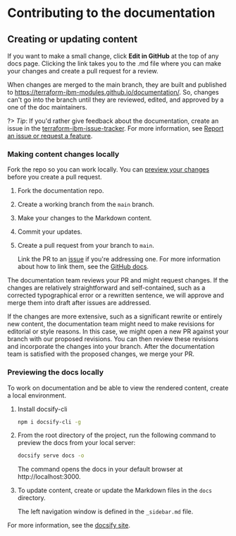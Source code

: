 # Contributing to the documentation

## Creating or updating content

If you want to make a small change, click **Edit in GitHub** at the top of any docs page. Clicking the link takes you to the .md file where you can make your changes and create a pull request for a review.

When changes are merged to the main branch, they are built and published to https://terraform-ibm-modules.github.io/documentation/. So, changes can't go into the branch until they are reviewed, edited, and approved by a one of the doc maintainers.

?> _Tip_: If you'd rather give feedback about the documentation, create an issue in the [terraform-ibm-issue-tracker](https://github.com/terraform-ibm-modules/terraform-ibm-issue-tracker/issues). For more information, see [Report an issue or request a feature](support.md).

### Making content changes locally

Fork the repo so you can work locally. You can [preview your changes](contribute-docs.md#previewing-the-docs-locally) before you create a pull request.

1.  Fork the documentation repo.
1.  Create a working branch from the `main` branch.
1.  Make your changes to the Markdown content.
1.  Commit your updates.
1.  Create a pull request from your branch to `main`.

    Link the PR to an [issue](https://github.com/terraform-ibm-modules/terraform-ibm-issue-tracker/issues) if you're addressing one. For more information about how to link them, see the [GitHub docs](https://docs.github.com/en/issues/tracking-your-work-with-issues/linking-a-pull-request-to-an-issue).

The documentation team reviews your PR and might request changes. If the changes are relatively straightforward and self-contained, such as a corrected typographical error or a rewritten sentence, we will approve and merge them into draft after issues are addressed.

If the changes are more extensive, such as a significant rewrite or entirely new content, the documentation team might need to make revisions for editorial or style reasons. In this case, we might open a new PR against your branch with our proposed revisions. You can then review these revisions and incorporate the changes into your branch. After the documentation team is satisfied with the proposed changes, we merge your PR.

### Previewing the docs locally

To work on documentation and be able to view the rendered content, create a local environment.

1.  Install docsify-cli

    ```bash
    npm i docsify-cli -g
    ```
1.  From the root directory of the project, run the following command to preview the docs from your local server:

    ```bash
    docsify serve docs -o
    ```

    The command opens the docs in your default browser at http://localhost:3000.

1.  To update content, create or update the Markdown files in the `docs` directory.

    The left navigation window is defined in the `_sidebar.md` file.

For more information, see the [docsify site](https://docsify.js.org/#/quickstart).
